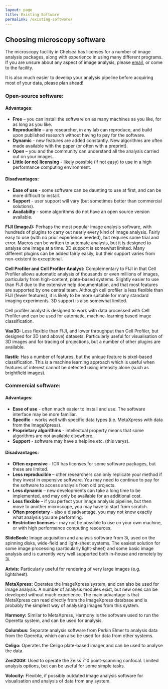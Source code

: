 ```yaml
---
layout: page
title: Existing Software
permalink: /existing-software/
---
```


## Choosing microscopy software
 

The microscopy facility in Chelsea has licenses for a number of image analysis packages, along with experience in using many different programs. If you are unsure about any aspect of image analysis, please <a href='mailto:adam.tyson@icr.ac.uk'>email</a>, or come to the facility.

It is also much easier to develop your analysis pipeline before acquiring most of your data, please plan ahead!

### Open-source software:

#### Advantages:
* **Free** – you can install the software on as many machines as you like, for as long as you like.
* **Reproducible** – any researcher, in any lab can reproduce, and build upon published research without having to pay for the software.
* **Dynamic** - new features are added constantly. New algorithms are often made available with the paper (or often with a preprint).
* **Open** – you and the community can understand all the analysis carried out on your images.
* **Little (or no) licensing** - likely possible (if not easy) to use in a high performance computing environment.

#### Disadvantages:
* **Ease of use** - some software can be daunting to use at first, and can be more difficult to install.
* **Support** - user support will vary (but sometimes better than commercial solutions).
* **Availabilty** - some algorithms do not have an open source version available.
 

**FIJI (ImageJ):** Perhaps the most popular image analysis software, with hundreds of plugins to carry out nearly every kind of image analysis. Fairly easy to use (with no prior experience needed), but requires some trial and error. Macros can be written to automate analysis, but it is designed to analyse one image at a time. 3D support is somewhat limited. Many different plugins can be added fairly easily, but their support varies from non-existent to exceptional.

**Cell Profiler and Cell Profiler Analyst:** Complementary to FIJI in that Cell Profiler allows automatic analysis of thousands or even millions of images, particularly from high-content, plate-based systems. Slightly easier to use than FIJI due to the extensive help documentation, and that most features are supported by one central team. Although cell profiler is less flexible than FIJI (fewer features), it is likely to be more suitable for many standard imaging experiments. 3D support is also somewhat limited.

Cell profiler analyst is designed to work with data processed with Cell Profiler and can be used for automatic, machine-learning based image classification.

**Vaa3D:** Less flexible than FIJI, and lower throughput than Cell Profiler, but designed for 3D (and above) datasets. Particularly useful for visualisation of 3D images and for tracing of projections, but a number of other plugins are available.

**Ilastik:** Has a number of features, but the unique feature is pixel-based classification. This is a machine learning approach which is useful when features of interest cannot be detected using intensity alone (such as brightfield images).
### Commercial software:

#### Advantages:
* **Ease of use** - often much easier to install and use. The software interface may be more familiar.
* **Specific** - works well with specific data types (i.e. MetaXpress with data from the ImageXpress).
* **Proprietary algorithms** - intellectual property means that some algorithms are not available elsewhere.
* **Support** - software may have a helpline etc. (this varys).

#### Disadvantages:

* **Often expensive** - ICR has licenses for some software packages, but these are limited.
* **Less reproducible** – other researchers can only replicate your method if they invest in expensive software.
You may need to continue to pay for the software to access analysis from old projects.
* **Less dynamic** – new developments can take a long time to be implemented, and may only be available for an additional cost.
* **Less flexible** – if you perfect your image analysis pipeline, but then move to another microscope, you may have to start from scratch.
* **Often proprietary** - also a disadvantage, you may not know exactly what analysis you are performing.
* **Restrictive licenses** - may not be possible to use on your own machine, or with high performance computing resources.

**SlideBook:** Image acquisition and analysis software from 3i, used on the spinning disks, wide-field and light-sheet systems. The easiest solution for some image processing (particularly light-sheet) and some basic image analysis and is currently very well supported both in-house and remotely by 3i. 

**Arivis:** Particularly useful for rendering of very large images (e.g. lightsheet).

**MetaXpress:** Operates the ImageXpress system, and can also be used for image analysis. A number of analysis modules exist, but new ones can be developed without much experience. The main advantage is that MetaXpress can read directly from the ImageXpress database and is probably the simplest way of analysing images from this system.

**Harmony:** Similar to MetaXpress, Harmony is the software used to run the Operetta system, and can be used for analysis.

**Columbus:** Separate analysis software from Perkin Elmer to analysis data from the Operetta, which can also be used for data from other systems.

**Celigo:** Operates the Celigo plate-based imager and can be used to analyse the data.
 
**Zen2009:** Used to operate the Zeiss 710 point-scanning confocal. Limited analysis options, but can be useful for some simple tasks.

**Volocity:** Flexible, if possibly outdated image analysis software for visualisation and analysis of data from any system.


